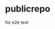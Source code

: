 # publicrepo
for e2e test












































































































































































































































































































































































































































































































































































































































































































































































































































































































































































































































































































































































































































































































































































































































































































































































































































































































































































































































































































































































































































































































































































































































































































































































































































































































































































































































































































































































































































































































































































































































































































































































































































































































































































































































































































































































